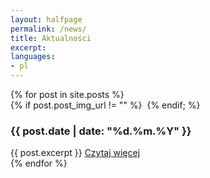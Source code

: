 ```yaml
---
layout: halfpage
permalink: /news/
title: Aktualności
excerpt:
languages:
- pl
---
```

<div>
<section class="features">
{% for post in site.posts %}
	<article>
		{% if post.post_img_url != "" %}
    		<a href="{{ post.url }}" class="image"><img src="{{ post.post_img_url }}" alt="" /></a>
    	{% endif; %}
		<h3 class="major">{{ post.date | date: "%d.%m.%Y" }}</h3>
		{{ post.excerpt }}
		<a href="{{ post.url }}" class="special">Czytaj więcej</a>	
    </article>
{% endfor %}
</section>
</div>
